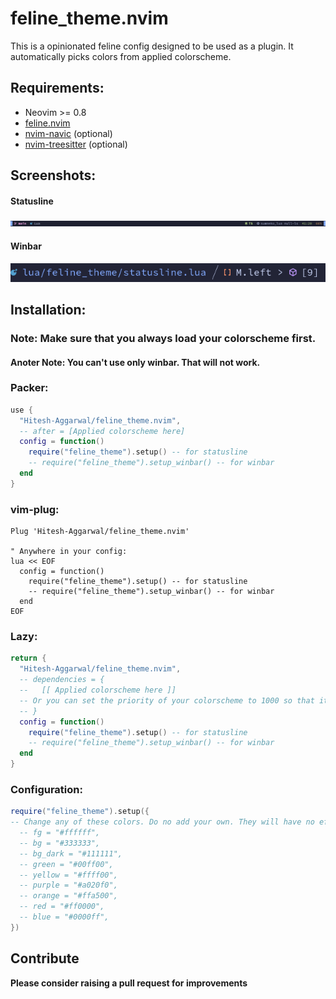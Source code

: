 # feline_theme.nvim

This is a opinionated feline config designed to be used as a plugin. It automatically picks colors from applied colorscheme.

## Requirements:

- Neovim >= 0.8
- [feline.nvim](https://github.com/feline-nvim/feline.nvim)
- [nvim-navic](https://github.com/SmiteshP/nvim-navic) (optional)
- [nvim-treesitter](https://github.com/nvim-treesitter/nvim-treesitter) (optional)

## Screenshots:

#### Statusline

<img src="./screenshot.png">

#### Winbar

<img src="./winbar.png">

## Installation:

### Note: Make sure that you always load your colorscheme first.
#### Anoter Note: You can't use only winbar. That will not work.

### Packer:

```lua
use {
  "Hitesh-Aggarwal/feline_theme.nvim",
  -- after = [Applied colorscheme here]
  config = function()
    require("feline_theme").setup() -- for statusline
    -- require("feline_theme").setup_winbar() -- for winbar
  end
}
```

### vim-plug:

```vim
Plug 'Hitesh-Aggarwal/feline_theme.nvim'

" Anywhere in your config:
lua << EOF
  config = function()
    require("feline_theme").setup() -- for statusline
    -- require("feline_theme").setup_winbar() -- for winbar
  end
EOF
```

### Lazy:

```lua
return {
  "Hitesh-Aggarwal/feline_theme.nvim",
  -- dependencies = {
  --   [[ Applied colorscheme here ]]
  -- Or you can set the priority of your colorscheme to 1000 so that it loads first.
  -- }
  config = function()
    require("feline_theme").setup() -- for statusline
    -- require("feline_theme").setup_winbar() -- for winbar
  end
}
```

### Configuration:

```lua
require("feline_theme").setup({
-- Change any of these colors. Do no add your own. They will have no effect.
  -- fg = "#ffffff",
  -- bg = "#333333",
  -- bg_dark = "#111111",
  -- green = "#00ff00",
  -- yellow = "#ffff00",
  -- purple = "#a020f0",
  -- orange = "#ffa500",
  -- red = "#ff0000",
  -- blue = "#0000ff",
})
```

## Contribute

**Please consider raising a pull request for improvements**
